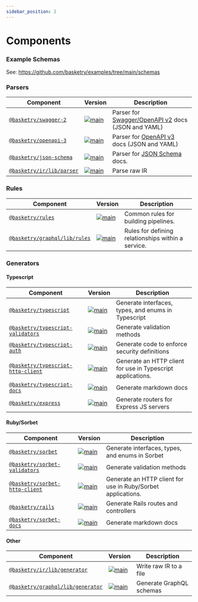 ```yaml
---
sidebar_position: 2
---
```


# Components

### Example Schemas

See: https://github.com/basketry/examples/tree/main/schemas

### Parsers

| Component                                                          | Version                                                                                                            | Description                                                                                      |
| ------------------------------------------------------------------ | ------------------------------------------------------------------------------------------------------------------ | ------------------------------------------------------------------------------------------------ |
| [`@basketry/swagger-2`](https://github.com/basketry/swagger-2)     | [![main](https://img.shields.io/npm/v/@basketry/swagger-2)](https://www.npmjs.com/package/@basketry/swagger-2)     | Parser for [Swagger/OpenAPI v2](https://swagger.io/docs/specification/2-0/) docs (JSON and YAML) |
| [`@basketry/openapi-3`](https://github.com/basketry/openapi-3)     | [![main](https://img.shields.io/npm/v/@basketry/openapi-3)](https://www.npmjs.com/package/@basketry/openapi-3)     | Parser for [OpenAPI v3](https://swagger.io/docs/specification/) docs (JSON and YAML)             |
| [`@basketry/json-schema`](https://github.com/basketry/json-schema) | [![main](https://img.shields.io/npm/v/@basketry/json-schema)](https://www.npmjs.com/package/@basketry/json-schema) | Parser for [JSON Schema](https://json-schema.org/) docs.                                         |
| [`@basketry/ir/lib/parser`](https://github.com/basketry/ir)        | [![main](https://img.shields.io/npm/v/@basketry/ir)](https://www.npmjs.com/package/@basketry/ir)                   | Parse raw IR                                                                                     |

### Rules

| Component                                                            | Version                                                                                                    | Description                                        |
| -------------------------------------------------------------------- | ---------------------------------------------------------------------------------------------------------- | -------------------------------------------------- |
| [`@basketry/rules`](https://github.com/basketry/rules)               | [![main](https://img.shields.io/npm/v/@basketry/rules)](https://www.npmjs.com/package/@basketry/rules)     | Common rules for building pipelines.               |
| [`@basketry/graphql/lib/rules`](https://github.com/basketry/graphql) | [![main](https://img.shields.io/npm/v/@basketry/graphql)](https://www.npmjs.com/package/@basketry/graphql) | Rules for defining relationships within a service. |

### Generators

#### Typescript

| Component                                                                                | Version                                                                                                                                  | Description                                                 |
| ---------------------------------------------------------------------------------------- | ---------------------------------------------------------------------------------------------------------------------------------------- | ----------------------------------------------------------- |
| [`@basketry/typescript`](https://github.com/basketry/typescript)                         | [![main](https://img.shields.io/npm/v/@basketry/typescript)](https://www.npmjs.com/package/@basketry/typescript)                         | Generate interfaces, types, and enums in Typescript         |
| [`@basketry/typescript-validators`](https://github.com/basketry/typescript-validators)   | [![main](https://img.shields.io/npm/v/@basketry/typescript-validators)](https://www.npmjs.com/package/@basketry/typescript-validators)   | Generate validation methods                                 |
| [`@basketry/typescript-auth`](https://github.com/basketry/typescript-auth)               | [![main](https://img.shields.io/npm/v/@basketry/typescript-auth)](https://www.npmjs.com/package/@basketry/typescript-auth)               | Generate code to enforce security definitions               |
| [`@basketry/typescript-http-client`](https://github.com/basketry/typescript-http-client) | [![main](https://img.shields.io/npm/v/@basketry/typescript-http-client)](https://www.npmjs.com/package/@basketry/typescript-http-client) | Generate an HTTP client for use in Typescript applications. |
| [`@basketry/typescript-docs`](https://github.com/basketry/typescript-docs)               | [![main](https://img.shields.io/npm/v/@basketry/typescript-docs)](https://www.npmjs.com/package/@basketry/typescript-docs)               | Generate markdown docs                                      |
| [`@basketry/express`](https://github.com/basketry/express)                               | [![main](https://img.shields.io/npm/v/@basketry/express)](https://www.npmjs.com/package/@basketry/express)                               | Generate routers for Express JS servers                     |

#### Ruby/Sorbet

| Component                                                                      | Version                                                                                                                          | Description                                                  |
| ------------------------------------------------------------------------------ | -------------------------------------------------------------------------------------------------------------------------------- | ------------------------------------------------------------ |
| [`@basketry/sorbet`](https://github.com/basketry/sorbet)                       | [![main](https://img.shields.io/npm/v/@basketry/sorbet)](https://www.npmjs.com/package/@basketry/sorbet)                         | Generate interfaces, types, and enums in Sorbet              |
| [`@basketry/sorbet-validators`](https://github.com/basketry/sorbet-validators) | [![main](https://img.shields.io/npm/v/@basketry/sorbet-validators)](https://www.npmjs.com/package/@basketry/sorbet-validators)   | Generate validation methods                                  |
| [`@basketry/sorbet-http-client`](https://github.com/basketry/http-client)      | [![main](https://img.shields.io/npm/v/@basketry/sorbet-http-client)](https://www.npmjs.com/package/@basketry/sorbet-http-client) | Generate an HTTP client for use in Ruby/Sorbet applications. |
| [`@basketry/rails`](https://github.com/basketry/rails)                         | [![main](https://img.shields.io/npm/v/@basketry/rails)](https://www.npmjs.com/package/@basketry/rails)                           | Generate Rails routes and controllers                        |
| [`@basketry/sorbet-docs`](https://github.com/basketry/sorbet-docs)             | [![main](https://img.shields.io/npm/v/@basketry/sorbet-docs)](https://www.npmjs.com/package/@basketry/sorbet-docs)               | Generate markdown docs                                       |

#### Other

| Component                                                                | Version                                                                                                    | Description              |
| ------------------------------------------------------------------------ | ---------------------------------------------------------------------------------------------------------- | ------------------------ |
| [`@basketry/ir/lib/generator`](https://github.com/basketry/ir)           | [![main](https://img.shields.io/npm/v/@basketry/ir)](https://www.npmjs.com/package/@basketry/ir)           | Write raw IR to a file   |
| [`@basketry/graphql/lib/generator`](https://github.com/basketry/graphql) | [![main](https://img.shields.io/npm/v/@basketry/graphql)](https://www.npmjs.com/package/@basketry/graphql) | Generate GraphQL schemas |
